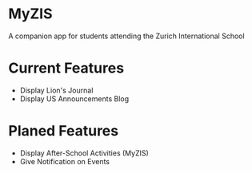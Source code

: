 # MyZIS
A companion app for students attending the Zurich International School

# Current Features
- Display Lion's Journal
- Display US Announcements Blog

# Planed Features
- Display After-School Activities (MyZIS)
- Give Notification on Events
